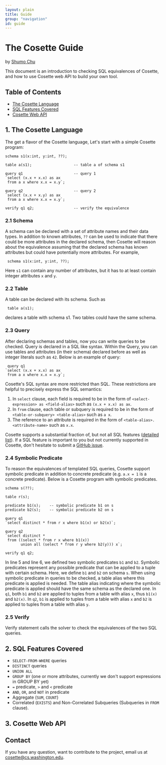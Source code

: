 ```yaml
---
layout: plain
title: Guide
group: "navigation"
id: guide
---
```


# The Cosette Guide

by [Shumo Chu](www.shumochu.com)

This document is an introduction to checking SQL equivalences of Cosette, and how to use Cosette web API to build your own tool. 

## Table of Contents
* [The Cosette Language](#lang)
* [SQL Features Covered](#sql)
* [Cosette Web API](#api)

## 1. The Cosette Language <a id="lang"></a>

The get a flavor of the Cosette language, Let's start with a simple Cosette program: 

<pre><code>schema s1(x:int, y:int, ??);

table a(s1);                   -- table a of schema s1

query q1                       -- query 1
`select (x.x + x.x) as ax
 from a x where x.x = x.y`;

query q2                       -- query 2
`select (x.x + x.y) as ax
 from a x where x.x = x.y`;

verify q1 q2;                  -- verify the equivalence
</code></pre>

### 2.1 Schema 

A schema can be declared with a set of attribute names and their data types. In addition to known attributes, `??` can be used to indicate that there could be more attributes in the declared schema, then Cosette will reason about the equivalence assuming that the declared schema has known attributes but could have potentially more attributes. For example, 

<pre><code> schema s1(x:int, y:int, ??); </code></pre> 

Here `s1` can contain any number of attributes, but it has to at least contain integer attributes `x` and `y`. 

### 2.2 Table

A table can be declared with its schema. Such as 

<pre><code> table a(s1); </code></pre> 

declares a table with schema s1. Two tables could have the same schema. 

### 2.3 Query

After declaring schemas and tables, now you can write queries to be checked. Query is declared in a SQL like syntax. Within the Query, you can use tables and attributes (in their schema) declared before as well as integer literals such as `42`. Below is an example of query:

<pre><code> query q1
`select (x.x + x.x) as ax
 from a x where x.x = x.y`;</code></pre> 

Cosette's SQL syntax are more restricted than SQL. These restrictions are helpful to precisely express the SQL semantics:

1. In `select` clause, each field is required to be in the form of `<select-expression> as <field-alias>` such as `(x.x + x.x) as ax`.
2. In `from` clause, each table or subquery is required to be in the form of `<table-or-subquery> <table-alias>` such as `a x`.
3. The reference to an attribute is required in the form of `<table-alias>.<attribute-name>` such as `x.x`.

Cosette supports a substantial fraction of, but not all SQL features ([detailed list](#sql)). If a SQL feature is important to you but not currently supported in Cosette, don't hesitate to submit a [GitHub issue](https://github.com/uwdb/Cosette/issues).

### 2.4 Symbolic Predicate

To reason the equivalences of templated SQL queries, Cosette support symbolic predicate in addition to concrete predicate (e.g. `a.x = 1` is a concrete predicate). Below is a Cosette program with symbolic predicates.

<pre><code>schema s(??);

table r(s);

predicate b1(s);    -- symbolic predicate b1 on s
predicate b2(s);    -- symbolic predicate b2 on s

query q1
`select distinct * from r x where b1(x) or b2(x)`;

query q2
`select distinct *
 from ((select * from r x where b1(x)) 
       union all (select * from r y where b2(y))) x`;
 
verify q1 q2;
</code></pre> 

In line 5 and line 6, we defined two symbolic predicates `b1` and `b2`. Symbolic predicates represent any possible predicate that can be applied to a tuple with certain schema. Here, we define `b1` and `b2` on schema `s`. When using symbolic predicate in queries to be checked, a table alias where this predicate is applied is needed. The table alias indicating where the symbolic predicate is applied should have the same schema as the declared one. In `q1`, both `b1` and `b2` are applied to tuples from a table with alias `x`, thus `b1(x)` and `b2(x)`. 
In `q2`, `b1` is applied to tuples from a table with alias `x` and `b2` is applied to tuples from a table with alias `y`.

### 2.5 Verify

Verify statement calls the solver to check the equivalences of the two SQL queries. 

## 2. SQL Features Covered <a id="sql"> </a>

* `SELECT-FROM-WHERE` queries
* `DISTINCT` queries
* `UNION ALL`
* `GROUP BY` (one or more attributes, currently we don't support expressions in GROUP BY yet)
* `=` predicate, `>` and `<` predicate
*  `AND`, `OR`, and `NOT` in predicate
* Aggregate (`SUM`, `COUNT`)
* Correlated (`EXISTS`) and Non-Correlated Subqueries (Subqueries in `FROM` clause). 

## 3. Cosette Web API <a id="api"> </a>

## Contact

If you have any question, want to contribute to the project, email us at 
[cosette@cs.washington.edu](mailto:cosette@cs.washington.edu). 

